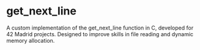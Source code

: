 # get_next_line

A custom implementation of the get_next_line function in C, developed for 42 Madrid projects. Designed to improve skills in file reading and dynamic memory allocation.
